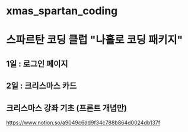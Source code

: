 # xmas_spartan_coding
# 스파르탄 코딩 클럽 "나홀로 코딩 패키지" 
## 1일 : 로그인 페이지
## 2일 : 크리스마스 카드
## 크리스마스 강좌 기초 (프론트 개념만)
https://www.notion.so/a9049c6dd9f34c788b864d0024db137f
